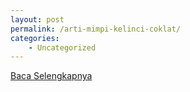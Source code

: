```yaml
---
layout: post
permalink: /arti-mimpi-kelinci-coklat/
categories:
    - Uncategorized
---
```


[Baca Selengkapnya](/07)